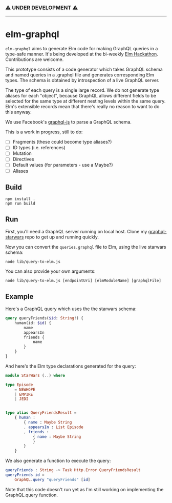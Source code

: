 ### ⚠ UNDER DEVELOPMENT ⚠

---

# elm-graphql

`elm-graphql` aims to generate Elm code for making GraphQL queries in a type-safe manner.
It's being developed at the bi-weekly [Elm Hackathon](http://www.meetup.com/Elm-user-group-SF/).
Contributions are welcome.

This prototype consists of a code generator which takes GraphQL schema and named queries in a
.graphql file and generates corresponding Elm types. The schema is obtained by introspection
of a live GraphQL server.

The type of each query is a single large record. We do not generate type aliases for each "object",
because GraphQL allows different fields to be selected for the same type at different nesting
levels within the same query. Elm's extensible records mean that there's really no reason to want
to do this anyway.

We use Facebook's [graphql-js](https://github.com/graphql/graphql-js) to parse a GraphQL
schema.

This is a work in progress, still to do:

- [ ] Fragments (these could become type aliases?)
- [ ] ID types (i.e. references)
- [ ] Mutation
- [ ] Directives
- [ ] Default values (for parameters - use a Maybe?)
- [ ] Aliases

## Build

    npm install .
    npm run build
    
## Run

First, you'll need a GraphQL server running on local host.
Clone my [graphql-starwars](https://github.com/jahewson/graphql-starwars) repo to
get up and running quickly.

Now you can convert the `queries.graphql` file to Elm, using the live starwars schema:

    node lib/query-to-elm.js

You can also provide your own arguments:

    node lib/query-to-elm.js [endpointUri] [elmModuleName] [graphqlFile]

## Example

Here's a GraphQL query which uses the the starwars schema:

```graphql
query queryFriends($id: String!) {
    human(id: $id) {
        name
        appearsIn
        friends {
            name
        }
    }
}
```

And here's the Elm type declarations generated for the query:

```elm
module StarWars (..) where

type Episode
    = NEWHOPE
    | EMPIRE
    | JEDI


type alias QueryFriendsResult =
    { human :
        { name : Maybe String
        , appearsIn : List Episode
        , friends :
            { name : Maybe String
            }
        }
    }
```

We also generate a function to execute the query:

```elm
queryFriends : String -> Task Http.Error QueryFriendsResult
queryFriends id =
    GraphQL.query "queryFriends" [id]
```

Note that this code doesn't run yet as I'm still working on
implementing the GraphQL.query function.
